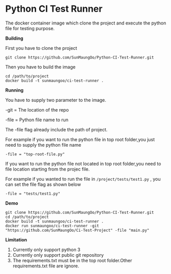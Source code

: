 # Python CI Test Runner 

The docker container image which clone the project and execute the python file for testing purpose.

**Building**

First you have to clone the project

```
git clone https://github.com/SunMaungOo/Python-CI-Test-Runner.git
```
Then you have to build the image
```
cd /path/to/project
docker build -t sunmaungoo/ci-test-runner .
```

**Running**

You have to supply two parameter to the image.

-git  = The location of the repo

-file = Python file name to run

The -file flag already include the path of project. 

For example if you want to run the python file in top root folder,you just need to supply the python file name

```
-file = "top-root-file.py"
```

If you want to run the python file not located in top root folder,you need to file location starting from the projec file.

For example if you wanted to run the file in ``/project/tests/test1.py`` , you can set the file flag as shown below

``
-file = "tests/test1.py"
``

**Demo**

```
git clone https://github.com/SunMaungOo/Python-CI-Test-Runner.git
cd /path/to/project
docker build -t sunmaungoo/ci-test-runner .
docker run sunmaungoo/ci-test-runner -git "https://github.com/SunMaungOo/Ci-Test-Project" -file "main.py"
```


**Limitation**

1) Currently only support python 3
2) Currently only support public git repository
3) The requirements.txt must be in the top root folder.Other requirements.txt file are ignore.
